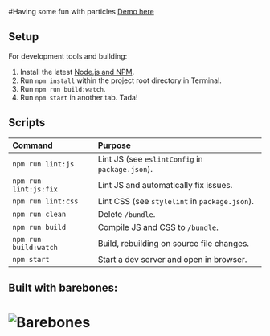 #Having some fun with particles
[Demo here](https://gkweb.github.io/stickyparticles/index.html) 
## Setup

For development tools and building:

1. Install the latest [Node.js and NPM](https://nodejs.org).
2. Run `npm install` within the project root directory in Terminal.
3. Run `npm run build:watch`.
4. Run `npm start` in another tab. Tada!

## Scripts

| Command               | Purpose                                         |
|:----------------------|:------------------------------------------------|
| `npm run lint:js`     | Lint JS (see `eslintConfig` in `package.json`). |
| `npm run lint:js:fix` | Lint JS and automatically fix issues.           |
| `npm run lint:css`    | Lint CSS (see `stylelint` in `package.json`).   |
| `npm run clean`       | Delete `/bundle`.                               |
| `npm run build`       | Compile JS and CSS to `/bundle`.                |
| `npm run build:watch` | Build, rebuilding on source file changes.       |
| `npm start`           | Start a dev server and open in browser.         |

## Built with barebones:
# ![Barebones](http://jaydenseric.com/shared/barebones-logo.svg)
